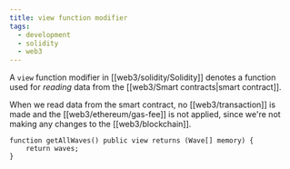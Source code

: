 ```yaml
---
title: view function modifier
tags:
  - development
  - solidity
  - web3
---
```


A `view` function modifier in [[web3/solidity/Solidity]] denotes a function used for _reading_ data from the [[web3/Smart contracts|smart contract]].

When we read data from the smart contract, no [[web3/transaction]] is made and the [[web3/ethereum/gas-fee]] is not applied, since we're not making any changes to the [[web3/blockchain]].

```solidity
function getAllWaves() public view returns (Wave[] memory) {
    return waves;
}
```
